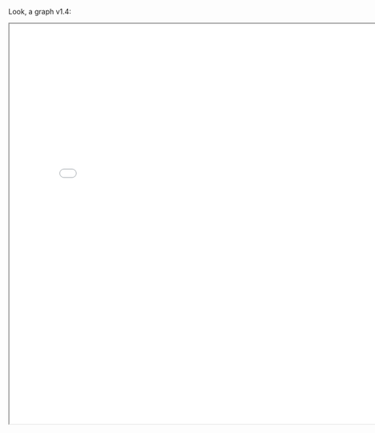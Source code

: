 Look, a graph v1.4:

<p align="center">
<iframe src="network/main.html" width="800" height="800"/></iframe>
</p>
